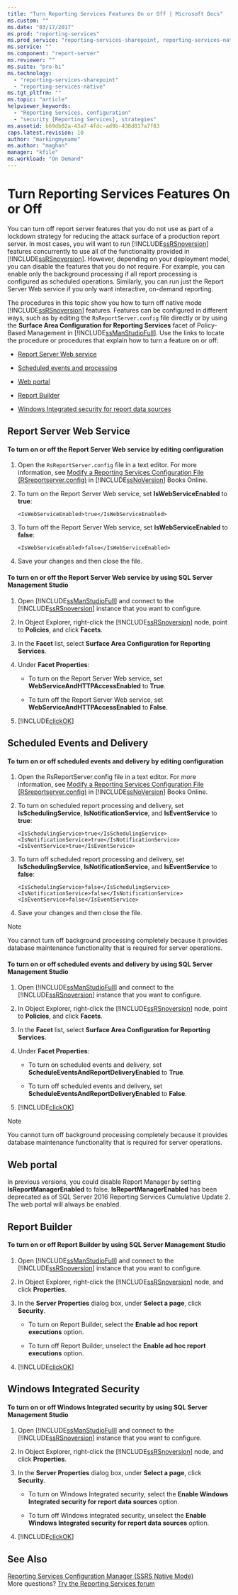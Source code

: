 ```yaml
---
title: "Turn Reporting Services Features On or Off | Microsoft Docs"
ms.custom: ""
ms.date: "03/17/2017"
ms.prod: "reporting-services"
ms.prod_service: "reporting-services-sharepoint, reporting-services-native"
ms.service: ""
ms.component: "report-server"
ms.reviewer: ""
ms.suite: "pro-bi"
ms.technology: 
  - "reporting-services-sharepoint"
  - "reporting-services-native"
ms.tgt_pltfrm: ""
ms.topic: "article"
helpviewer_keywords: 
  - "Reporting Services, configuration"
  - "security [Reporting Services], strategies"
ms.assetid: b69db02a-43a7-4fdc-ad9b-438d817a7f83
caps.latest.revision: 10
author: "markingmyname"
ms.author: "maghan"
manager: "kfile"
ms.workload: "On Demand"
---
```

# Turn Reporting Services Features On or Off
  You can turn off report server features that you do not use as part of a lockdown strategy for reducing the attack surface of a production report server. In most cases, you will want to run [!INCLUDE[ssRSnoversion](../../includes/ssrsnoversion-md.md)] features concurrently to use all of the functionality provided in [!INCLUDE[ssRSnoversion](../../includes/ssrsnoversion-md.md)]. However, depending on your deployment model, you can disable the features that you do not require. For example, you can enable only the background processing if all report processing is configured as scheduled operations. Similarly, you can run just the Report Server Web service if you only want interactive, on-demand reporting.  
  
 The procedures in this topic show you how to turn off native mode [!INCLUDE[ssRSnoversion](../../includes/ssrsnoversion-md.md)] features. Features can be configured in different ways, such as by editing the `RsReportServer.config` file directly or by using the **Surface Area Configuration for Reporting Services** facet of Policy-Based Management in [!INCLUDE[ssManStudioFull](../../includes/ssmanstudiofull-md.md)]. Use the links to locate the procedure or procedures that explain how to turn a feature on or off:  
  
-   [Report Server Web service](#RSWebSvc)  
  
-   [Scheduled events and processing](#Sched)  
  
-   [Web portal](#WebPortal)  
  
-   [Report Builder](#ReportBuilder)  
  
-   [Windows Integrated security for report data sources](#WinIntSec)  
  
##  <a name="RSWebSvc"></a> Report Server Web Service  
  
#### To turn on or off the Report Server Web service by editing configuration  
  
1.  Open the `RsReportServer.config` file in a text editor. For more information, see [Modify a Reporting Services Configuration File &#40;RSreportserver.config&#41;](../../reporting-services/report-server/modify-a-reporting-services-configuration-file-rsreportserver-config.md) in [!INCLUDE[ssNoVersion](../../includes/ssnoversion-md.md)] Books Online.  
  
2.  To turn on the Report Server Web service, set **IsWebServiceEnabled** to **true**:  
  
    ```  
    <IsWebServiceEnabled>true</IsWebServiceEnabled>  
    ```  
  
3.  To turn off the Report Server Web service, set **IsWebServiceEnabled** to **false**:  
  
    ```  
    <IsWebServiceEnabled>false</IsWebServiceEnabled>  
    ```  
  
4.  Save your changes and then close the file.  
  
#### To turn on or off the Report Server Web service by using SQL Server Management Studio  
  
1.  Open [!INCLUDE[ssManStudioFull](../../includes/ssmanstudiofull-md.md)] and connect to the [!INCLUDE[ssRSnoversion](../../includes/ssrsnoversion-md.md)] instance that you want to configure.  
  
2.  In Object Explorer, right-click the [!INCLUDE[ssRSnoversion](../../includes/ssrsnoversion-md.md)] node, point to **Policies**, and click **Facets**.  
  
3.  In the **Facet** list, select **Surface Area Configuration for Reporting Services**.  
  
4.  Under **Facet Properties**:  
  
    -   To turn on the Report Server Web service, set **WebServiceAndHTTPAccessEnabled** to **True**.  
  
    -   To turn off the Report Server Web service, set **WebServiceAndHTTPAccessEnabled** to **False**.  
  
5.  [!INCLUDE[clickOK](../../includes/clickok-md.md)]  
  
##  <a name="Sched"></a> Scheduled Events and Delivery  
  
#### To turn on or off scheduled events and delivery by editing configuration  
  
1.  Open the RsReportServer.config file in a text editor. For more information, see [Modify a Reporting Services Configuration File &#40;RSreportserver.config&#41;](../../reporting-services/report-server/modify-a-reporting-services-configuration-file-rsreportserver-config.md) in [!INCLUDE[ssNoVersion](../../includes/ssnoversion-md.md)] Books Online.  
  
2.  To turn on scheduled report processing and delivery, set **IsSchedulingService**, **IsNotificationService**, and **IsEventService** to **true**:  
  
    ```  
    <IsSchedulingService>true</IsSchedulingService>  
    <IsNotificationService>true</IsNotificationService>  
    <IsEventService>true</IsEventService>  
    ```  
  
3.  To turn off scheduled report processing and delivery, set **IsSchedulingService**, **IsNotificationService**, and **IsEventService** to **false**:  
  
    ```  
    <IsSchedulingService>false</IsSchedulingService>  
    <IsNotificationService>false</IsNotificationService>  
    <IsEventService>false</IsEventService>  
    ```  
  
4.  Save your changes and then close the file.  
  
> [!NOTE]  
>  You cannot turn off background processing completely because it provides database maintenance functionality that is required for server operations.  
  
#### To turn on or off scheduled events and delivery by using SQL Server Management Studio  
  
1.  Open [!INCLUDE[ssManStudioFull](../../includes/ssmanstudiofull-md.md)] and connect to the [!INCLUDE[ssRSnoversion](../../includes/ssrsnoversion-md.md)] instance that you want to configure.  
  
2.  In Object Explorer, right-click the [!INCLUDE[ssRSnoversion](../../includes/ssrsnoversion-md.md)] node, point to **Policies**, and click **Facets**.  
  
3.  In the **Facet** list, select **Surface Area Configuration for Reporting Services**.  
  
4.  Under **Facet Properties**:  
  
    -   To turn on scheduled events and delivery, set **ScheduleEventsAndReportDeliveryEnabled** to **True**.  
  
    -   To turn off scheduled events and delivery, set **ScheduleEventsAndReportDeliveryEnabled** to **False**.  
  
5.  [!INCLUDE[clickOK](../../includes/clickok-md.md)]  
  
> [!NOTE]  
>  You cannot turn off background processing completely because it provides database maintenance functionality that is required for server operations.  
  
##  <a name="WebPortal"></a> Web portal
  
In previous versions, you could disable Report Manager by setting **IsReportManagerEnabled** to false. **IsReportManagerEnabled** has been deprecated as of SQL Server 2016 Reporting Services Cumulative Update 2. The web portal will always be enabled.
  
##  <a name="ReportBuilder"></a> Report Builder  
  
#### To turn on or off Report Builder by using SQL Server Management Studio  
  
1.  Open [!INCLUDE[ssManStudioFull](../../includes/ssmanstudiofull-md.md)] and connect to the [!INCLUDE[ssRSnoversion](../../includes/ssrsnoversion-md.md)] instance that you want to configure.  
  
2.  In Object Explorer, right-click the [!INCLUDE[ssRSnoversion](../../includes/ssrsnoversion-md.md)] node, and click **Properties**.  
  
3.  In the **Server Properties** dialog box, under **Select a page**, click **Security**.  
  
    -   To turn on Report Builder, select the **Enable ad hoc report executions** option.  
  
    -   To turn off Report Builder, unselect the **Enable ad hoc report executions** option.  
  
4.  [!INCLUDE[clickOK](../../includes/clickok-md.md)]  
  
##  <a name="WinIntSec"></a> Windows Integrated Security  
  
#### To turn on or off Windows Integrated security by using SQL Server Management Studio  
  
1.  Open [!INCLUDE[ssManStudioFull](../../includes/ssmanstudiofull-md.md)] and connect to the [!INCLUDE[ssRSnoversion](../../includes/ssrsnoversion-md.md)] instance that you want to configure.  
  
2.  In Object Explorer, right-click the [!INCLUDE[ssRSnoversion](../../includes/ssrsnoversion-md.md)] node, and click **Properties**.  
  
3.  In the **Server Properties** dialog box, under **Select a page**, click **Security**.  
  
    -   To turn on Windows Integrated security, select the **Enable Windows Integrated security for report data sources** option.  
  
    -   To turn off Windows integrated security, unselect the **Enable Windows Integrated security for report data sources** option.  
  
4.  [!INCLUDE[clickOK](../../includes/clickok-md.md)]  
  
## See Also  
 [Reporting Services Configuration Manager (SSRS Native Mode)](http://msdn.microsoft.com/en-us/63519ef4-e68a-42fb-9cf7-31228ea4e434)  
 More questions? [Try the Reporting Services forum](http://go.microsoft.com/fwlink/?LinkId=620231)
  
  
